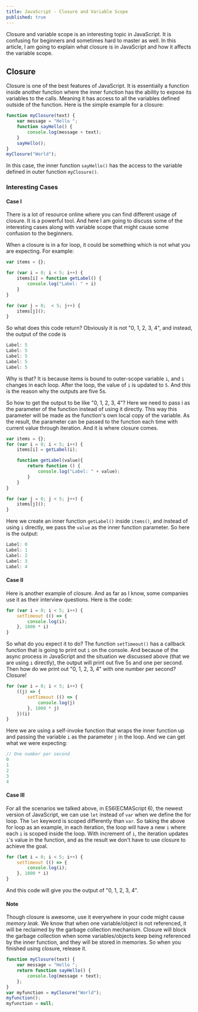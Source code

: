 ```yaml
---
title: JavaScript - Closure and Variable Scope
published: true
---
```


Closure and variable scope is an interesting topic in JavaScript. It is confusing for beginners and sometimes hard to master as well. In this article, I am
going to explain what closure is in JavaScript and how it affects the variable scope.

## Closure

Closure is one of the best features of JavaScript. It is essentially a function inside another function where the inner function has the ability to expose its variables to the calls. Meaning it has access to all the variables defined outside of the function. Here is the simple example for a closure:

```js
function myClosure(text) {
    var message = "Hello ";
    function sayHello() {
        console.log(message + text);
    }
    sayHello();
}
myClosure("World");
```

In this case, the inner function `sayHello()` has the access to the variable defined in outer function `myClosure()`.

### Interesting Cases

#### Case I

There is a lot of resource online where you can find different usage of closure. It is a powerful tool. And here I am going to discuss some of the interesting cases along with variable scope that might cause some confusion to the beginners.

When a closure is in a for loop, it could be something which is not what you are expecting. For example:

```javascript
var items = {};

for (var i = 0; i < 5; i++) {
    items[i] = function getLabel() {
        console.log("Label: " + i)
    }
}

for (var j = 0;  < 5; j++) {
    items[j]();
}
```

So what does this code return? Obviously it is not "0, 1, 2, 3, 4", and instead, the output of the code is

```javascript
Label: 5
Label: 5
Label: 5
Label: 5
Label: 5
```

Why is that? It is because items is bound to outer-scope variable `i`, and `i` changes in each loop. After the loop, the value of `i` is updated to `5`. And this is the reason why the outputs are five 5s.

So how to get the output to be like "0, 1, 2, 3, 4"? Here we need to pass i as the parameter of the function instead of using it directly. This way this parameter will be made as the function's own local copy of the variable. As the result, the parameter can be passed to the function each time with current value through iteration. And it is where closure comes.

```javascript
var items = {};
for (var i = 0; i < 5; i++) {
    items[i] = getLabel(i);

    function getLabel(value){
        return function () {
            console.log("Label: " + value);
        }
    }
}

for (var j = 0; j < 5; j++) {
    items[j]();
}
```

Here we create an inner function `getLabel()` inside `items()`, and instead of using `i` directly, we pass the `value` as the inner function parameter. So here is the output:

```javascript
Label: 0
Label: 1
Label: 2
Label: 3
Label: 4
```

#### Case II

Here is another example of closure. And as far as I know, some companies use it as their interview questions.  Here is the code:

```javascript
for (var i = 0; i < 5; i++) {
    setTimeout (() => {
        console.log(i);
    }, 1000 * i)
}
```

So what do you expect it to do? The function `setTimeout()` has a callback function that is going to print out `i` on the console. And because of the async process in JavaScript and the situation we discussed above (that we are using `i` directly), the output will print out five 5s and one per second. Then how do we print out "0, 1, 2, 3, 4" with one number per second? Closure!

```javascript
for (var i = 0; i < 5; i++) {
    ((j) => {
        setTimeout (() => {
            console.log(j)
        }, 1000 * j)
    })(i)
}
```

Here we are using a self-invoke function that wraps the inner function up and passing the variable `i` as the parameter `j` in the loop. And we can get what we were expecting:

```javascript
// One number per second
0
1
2
3
4
```

#### Case III

For all the scenarios we talked above, in ES6(ECMAScript 6), the newest version of JavaScript, we can use `let` instead of `var` when we define the for loop. The `let` keyword is scoped differently than `var`. So taking the above for loop as an example, in each iteration, the loop will have a new `i` where each `i` is scoped inside the loop. With increment of `i`, the iteration updates `i`'s value in the function, and as the result we don't have to use closure to achieve the goal.

```javascript
for (let i = 0; i < 5; i++) {
    setTimeout (() => {
        console.log(i);
    }, 1000 * i)
}
```

And this code will give you the output of "0, 1, 2, 3, 4".

#### Note

Though closure is awesome, use it everywhere in your code might cause *memory leak*. We know that when one variable/object is not referenced, it will be reclaimed by the garbage collection mechanism. Closure will block the garbage collection when some variables/objects keep being referenced by the inner function, and they will be stored in memories. So when you finished using closure, release it.

```javascript
function myClosure(text) {
    var message = "Hello ";
    return function sayHello() {
        console.log(message + text);
    };
}
var myfunction = myClosure("World");
myfunction();
myfunction = null;
```
